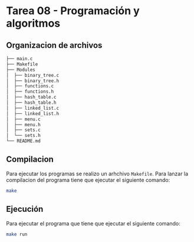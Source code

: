 # Tarea 08 - Programación y algoritmos

## Organizacion de archivos

```bash
├── main.c
├── Makefile
├── Modules
│  ├── binary_tree.c
│  ├── binary_tree.h
│  ├── functions.c
│  ├── functions.h
│  ├── hash_table.c
│  ├── hash_table.h
│  ├── linked_list.c
│  ├── linked_list.h
│  ├── menu.c
│  ├── menu.h
│  ├── sets.c
│  └── sets.h
└── README.md
```

## Compilacion

Para ejecutar los programas se realizo un arhchivo `Makefile`. Para lanzar la compilacion del programa tiene que ejecutar el siguiente comando:

```bash
make
```

## Ejecución

Para ejecutar el programa que tiene que ejecutar el siguiente comando:

```bash
make run
```
